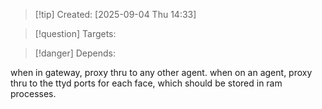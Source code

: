 
>[!tip] Created: [2025-09-04 Thu 14:33]

>[!question] Targets: 

>[!danger] Depends: 

when in gateway, proxy thru to any other agent.
when on an agent, proxy thru to the ttyd ports for each face, which should be stored in ram processes.

